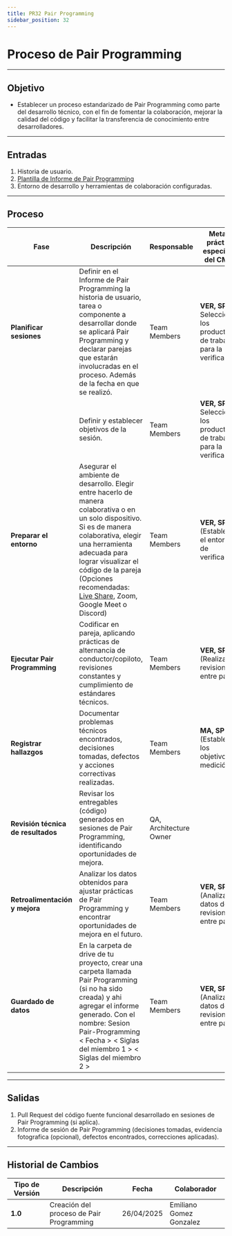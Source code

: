 ```yaml
---
title: PR32 Pair Programming
sidebar_position: 32
---
```


# Proceso de Pair Programming

---

## Objetivo

- Establecer un proceso estandarizado de Pair Programming como parte del desarrollo técnico, con el fin de fomentar la colaboración, mejorar la calidad del código y facilitar la transferencia de conocimiento entre desarrolladores.

---

## Entradas

1. Historia de usuario.
2. [Plantilla de Informe de Pair Programming](https://docs.google.com/document/d/1-EaWhSb_dq-qSsKXmSnqfM8dyCkDDWdrHhIf6peLZOQ/edit?usp=sharing)
3. Entorno de desarrollo y herramientas de colaboración configuradas.

---

## Proceso

| Fase                               | Descripción                                                                                                                                                                                                                                                                            | Responsable            | Meta y práctica específica del CMMI                                                              |
| ---------------------------------- | -------------------------------------------------------------------------------------------------------------------------------------------------------------------------------------------------------------------------------------------------------------------------------------- | ---------------------- | ------------------------------------------------------------------------------------------------ |
| **Planificar sesiones**            | Definir en el Informe de Pair Programming la historia de usuario, tarea o componente a desarrollar donde se aplicará Pair Programming y declarar parejas que estarán involucradas en el proceso. Además de la fecha en que se realizó.                                                 | Team Members           |      **VER, SP 1.1** Seleccionar los productos de trabajo para la verificación                                     |
|                                    | Definir y establecer objetivos de la sesión.                                                                                                                                                                                                                                        | Team Members           |     **VER, SP 1.1** Seleccionar los productos de trabajo para la verificación                                         |
| **Preparar el entorno**       | Asegurar el ambiente de desarrollo. Elegir entre hacerlo de manera colaborativa o en un solo dispositivo. Si es de manera colaborativa, elegir una herramienta adecuada para lograr visualizar el código de la pareja (Opciones recomendadas: [Live Share](https://visualstudio.microsoft.com/es/services/live-share/), Zoom, Google Meet o Discord) | Team Members           | **VER, SP 1.2** (Establecer el entorno de verificación)                            |
| **Ejecutar Pair Programming**      | Codificar en pareja, aplicando prácticas de alternancia de conductor/copiloto, revisiones constantes y cumplimiento de estándares técnicos.                                                                                                                                     | Team Members           | **VER, SP 2.2** (Realizar las revisiones entre pares)                                  |
| **Registrar hallazgos**            | Documentar problemas técnicos encontrados, decisiones tomadas, defectos y acciones correctivas realizadas.                                                                                                                                                                             | Team Members           | **MA, SP 1.1** (Establecer los objetivos de medición)                                      |
| **Revisión técnica de resultados** | Revisar los entregables (código) generados en sesiones de Pair Programming, identificando oportunidades de mejora.                                                                                                                                                                     | QA, Architecture Owner |  |
| **Retroalimentación y mejora**     | Analizar los datos obtenidos para ajustar prácticas de Pair Programming y encontrar oportunidades de mejora en el futuro.                                                                                                                                                              | Team Members           |   **VER, SP 2.3** (Analizar los datos de las revisiones entre pares)                                                                                           |
| **Guardado de datos**              | En la carpeta de drive de tu proyecto, crear una carpeta llamada Pair Programming (si no ha sido creada) y ahi agregar el informe generado. Con el nombre: Sesion Pair-Programming < Fecha > < Siglas del miembro 1 > < Siglas del miembro 2 >                                           | Team Members           |    **VER, SP 2.3** (Analizar los datos de las revisiones entre pares)                                                                                              |

---

## Salidas

1. Pull Request del código fuente funcional desarrollado en sesiones de Pair Programming (si aplica).
2. Informe de sesión de Pair Programming (decisiones tomadas, evidencia fotografica (opcional), defectos encontrados, correcciones aplicadas).

---

## Historial de Cambios

| **Tipo de Versión**     | **Descripción**                          | **Fecha**  | **Colaborador**         |
| ----------------------- | ---------------------------------------- | ---------- | ----------------------- |
| **1.0** | Creación del proceso de Pair Programming | 26/04/2025 | Emiliano Gomez Gonzalez |
